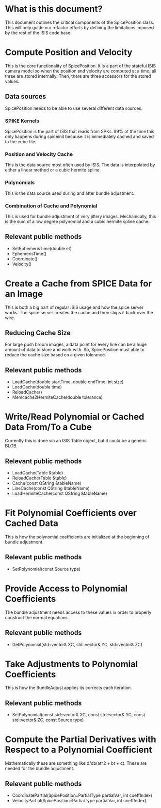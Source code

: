 # What is this document?
This document outlines the critical components of the SpicePosition class. This will help guide our refactor efforts by defining the limitations imposed by the rest of the ISIS code base.

# Compute Position and Velocity
This is the core functionality of SpicePosition. It is a part of the stateful ISIS camera model so when the position and velocity are computed at a time, all three are stored internally. Then, there are three accessors for the stored values.

## Data sources
SpicePosition needs to be able to use several different data sources.

### SPIKE Kernels
SpicePosition is the part of ISIS that reads from SPKs. 99% of the time this only happens during spiceinit because it is immediately cached and saved to the cube file.

### Position and Velocity Cache
This is the data source most often used by ISIS. The data is interpolated by either a linear method or a cubic hermite spline.

### Polynomials
This is the data source used during and after bundle adjustment.

### Combination of Cache and Polynomial
This is used for bundle adjustment of very jittery images. Mechanically, this is the sum of a low degree polynomial and a cubic hermite spline cache.
## Relevant public methods
* SetEphemerisTime(double et)
* EphemerisTime()
* Coordinate()
* Velocity()

# Create a Cache from SPICE Data for an Image
This is both a big part of regular ISIS usage and how the spice server works. The spice server creates the cache and then ships it back over the wire.

## Reducing Cache Size
For large push broom images, a data point for every line can be a huge amount of data to store and work with. So, SpicePosition must able to reduce the cache size based on a given tolerance.
## Relevant public methods
* LoadCache(double startTime, double endTime, int size)
* LoadCache(double time)
* ReloadCache()
* Memcache2HermiteCache(double tolerance)

# Write/Read Polynomial or Cached Data From/To a Cube
Currently this is done via an ISIS Table object, but it could be a generic BLOB.
## Relevant public methods
* LoadCache(Table &table)
* ReloadCache(Table &table)
* Cache(const QString &tableName)
* LineCache(const QString &tableName)
* LoadHermiteCache(const QString &tableName)

# Fit Polynomial Coefficients over Cached Data
This is how the polynomial coefficients are initialized at the beginning of bundle adjustment.
## Relevant public methods
* SetPolynomial(const Source type)

# Provide Access to Polynomial Coefficients
The bundle adjustment needs access to these values in order to properly construct the normal equations.
## Relevant public methods
* GetPolynomial(std::vector<double>& XC, std::vector<double>& YC, std::vector<double>& ZC)

# Take Adjustments to Polynomial Coefficients
This is how the BundleAdjust applies its corrects each iteration.
## Relevant public methods
* SetPolynomial(const std::vector<double>& XC, const std::vector<double>& YC, const std::vector<double>& ZC, const Source type)

# Compute the Partial Derivatives with Respect to a Polynomial Coefficient
Mathematically these are something like d/db(at^2 + bt + c). These are needed for the bundle adjustment.
## Relevant public methods
* CoordinatePartial(SpicePosition::PartialType partialVar, int coeffIndex)
* VelocityPartial(SpicePosition::PartialType partialVar, int coeffIndex)